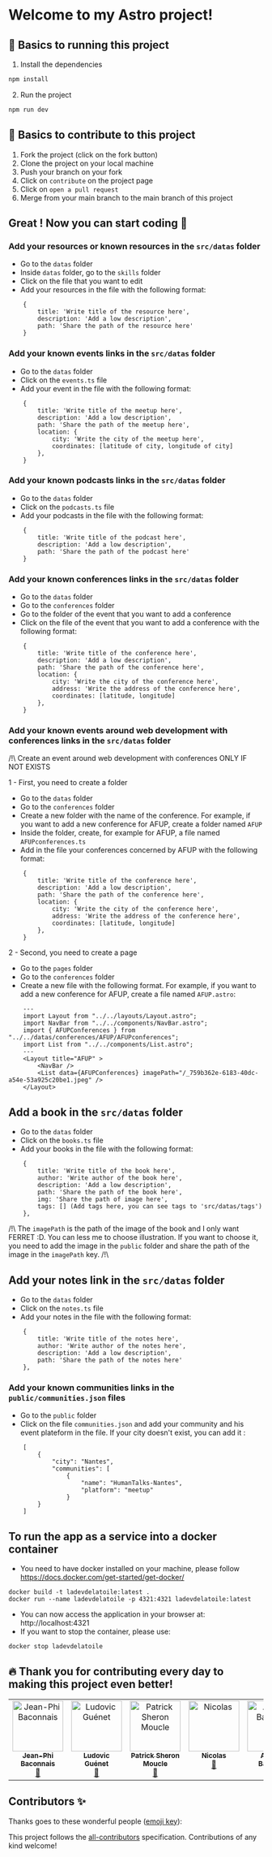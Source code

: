 # Welcome to my Astro project!

## 🚀 Basics to running this project

1. Install the dependencies

```sh
npm install
```

2. Run the project

```sh
npm run dev
```

## 🧠 Basics to contribute to this project

1. Fork the project (click on the fork button)
2. Clone the project on your local machine
3. Push your branch on your fork
4. Click on `contribute` on the project page
5. Click on `open a pull request`
6. Merge from your main branch to the main branch of this project

## Great ! Now you can start coding 🎉

### Add your resources or known resources in the `src/datas` folder

- Go to the `datas` folder
- Inside `datas` folder, go to the `skills` folder
- Click on the file that you want to edit
- Add your resources in the file with the following format:

```
    {
        title: 'Write title of the resource here',
        description: 'Add a low description',
        path: 'Share the path of the resource here'
    }
```

### Add your known **events** links in the `src/datas` folder

- Go to the `datas` folder
- Click on the `events.ts` file
- Add your event in the file with the following format:

```
    {
        title: 'Write title of the meetup here',
        description: 'Add a low description',
        path: 'Share the path of the meetup here',
        location: {
            city: 'Write the city of the meetup here',
            coordinates: [latitude of city, longitude of city]
        },
    }
```

### Add your known **podcasts** links in the `src/datas` folder

- Go to the `datas` folder
- Click on the `podcasts.ts` file
- Add your podcasts in the file with the following format:

```
    {
        title: 'Write title of the podcast here',
        description: 'Add a low description',
        path: 'Share the path of the podcast here'
    }
```

### Add your known **conferences** links in the `src/datas` folder

- Go to the `datas` folder
- Go to the `conferences` folder
- Go to the folder of the event that you want to add a conference
- Click on the file of the event that you want to add a conference with the following format:

```
    {
        title: 'Write title of the conference here',
        description: 'Add a low description',
        path: 'Share the path of the conference here',
        location: {
            city: 'Write the city of the conference here',
            address: 'Write the address of the conference here',
            coordinates: [latitude, longitude]
        },
    }
```

### Add your known **events around web development with conferences** links in the `src/datas` folder

/!\ Create an event around web development with conferences ONLY IF NOT EXISTS

1 - First, you need to create a folder

- Go to the `datas` folder
- Go to the `conferences` folder
- Create a new folder with the name of the conference. For example, if you want to add a new conference for AFUP, create a folder named `AFUP`
- Inside the folder, create, for example for AFUP, a file named `AFUPconferences.ts`
- Add in the file your conferences concerned by AFUP with the following format:

```
    {
        title: 'Write title of the conference here',
        description: 'Add a low description',
        path: 'Share the path of the conference here',
        location: {
            city: 'Write the city of the conference here',
            address: 'Write the address of the conference here',
            coordinates: [latitude, longitude]
        },
    }
```

2 - Second, you need to create a page

- Go to the `pages` folder
- Go to the `conferences` folder
- Create a new file with the following format. For example, if you want to add a new conference for AFUP, create a file named `AFUP.astro`:

```
    ---
    import Layout from "../../layouts/Layout.astro";
    import NavBar from "../../components/NavBar.astro";
    import { AFUPConferences } from "../../datas/conferences/AFUP/AFUPconferences";
    import List from "../../components/List.astro";
    ---
    <Layout title="AFUP" >
        <NavBar />
        <List data={AFUPConferences} imagePath="/_759b362e-6183-40dc-a54e-53a925c20be1.jpeg" />
    </Layout>
```

## Add a book in the `src/datas` folder

- Go to the `datas` folder
- Click on the `books.ts` file
- Add your books in the file with the following format:

```
    {
        title: 'Write title of the book here',
        author: 'Write author of the book here',
        description: 'Add a low description',
        path: 'Share the path of the book here',
        img: 'Share the path of image here',
        tags: [] (Add tags here, you can see tags to 'src/datas/tags')
    },
```

/!\ The `imagePath` is the path of the image of the book and I only want FERRET :D. You can less me to choose illustration. If you want to choose it, you need to add the image in the `public` folder and share the path of the image in the `imagePath` key. /!\

## Add your notes link in the `src/datas` folder

- Go to the `datas` folder
- Click on the `notes.ts` file
- Add your notes in the file with the following format:

```
    {
        title: 'Write title of the notes here',
        author: 'Write author of the notes here',
        description: 'Add a low description',
        path: 'Share the path of the notes here'
    },
```

### Add your known **communities** links in the `public/communities.json` files

- Go to the `public` folder
- Click on the file `communities.json` and add your community and his event plateform in the file. If your city doesn't exist, you can add it :

```
    [
        {
            "city": "Nantes",
            "communities": [
                {
                    "name": "HumanTalks-Nantes",
                    "platform": "meetup"
                }
        }
    ]
```

## To run the app as a service into a docker container

- You need to have docker installed on your machine, please follow https://docs.docker.com/get-started/get-docker/

```
docker build -t ladevdelatoile:latest .
docker run --name ladevdelatoile -p 4321:4321 ladevdelatoile:latest
```

- You can now access the application in your browser at: http://localhost:4321
- If you want to stop the container, please use:

```
docker stop ladevdelatoile
```

## 🔥 Thank you for contributing every day to making this project even better!

<!-- ALL-CONTRIBUTORS-LIST:START - Do not remove or modify this section -->
<!-- prettier-ignore-start -->
<!-- markdownlint-disable -->
<table>
  <tbody>
    <tr>
      <td align="center" valign="top" width="14.28%"><a href="https://jeanphi-baconnais.gitlab.io/"><img src="https://avatars.githubusercontent.com/u/32639372?v=4?s=100" width="100px;" alt="Jean-Phi Baconnais"/><br /><sub><b>Jean-Phi Baconnais</b></sub></a><br /><a href="https://github.com/AlineAl/LaDevdelaToileV3/commits?author=jeanphi-baconnais" title="Documentation">📖</a></td>
      <td align="center" valign="top" width="14.28%"><a href="http://laraveljutsu.net"><img src="https://avatars.githubusercontent.com/u/36139526?v=4?s=100" width="100px;" alt="Ludovic Guénet"/><br /><sub><b>Ludovic Guénet</b></sub></a><br /><a href="https://github.com/AlineAl/LaDevdelaToileV3/commits?author=ludoguenet" title="Documentation">📖</a></td>
      <td align="center" valign="top" width="14.28%"><a href="https://www.mouclepatrick.com"><img src="https://avatars.githubusercontent.com/u/20593460?v=4?s=100" width="100px;" alt=" Patrick Sheron Moucle"/><br /><sub><b> Patrick Sheron Moucle</b></sub></a><br /><a href="https://github.com/AlineAl/LaDevdelaToileV3/commits?author=shelbon" title="Documentation">📖</a></td>
      <td align="center" valign="top" width="14.28%"><a href="https://github.com/frontcodelover"><img src="https://avatars.githubusercontent.com/u/98742791?v=4?s=100" width="100px;" alt="Nicolas"/><br /><sub><b>Nicolas</b></sub></a><br /><a href="https://github.com/AlineAl/LaDevdelaToileV3/commits?author=frontcodelover" title="Documentation">📖</a></td>
      <td align="center" valign="top" width="14.28%"><a href="http://arnaudban.me"><img src="https://avatars.githubusercontent.com/u/1626370?v=4?s=100" width="100px;" alt="Arnaud Banvillet"/><br /><sub><b>Arnaud Banvillet</b></sub></a><br /><a href="https://github.com/AlineAl/LaDevdelaToileV3/commits?author=ArnaudBan" title="Documentation">📖</a></td>
      <td align="center" valign="top" width="14.28%"><a href="https://github.com/hectormarchand"><img src="https://avatars.githubusercontent.com/u/105730133?v=4?s=100" width="100px;" alt="Hector Marchand"/><br /><sub><b>Hector Marchand</b></sub></a><br /><a href="https://github.com/AlineAl/LaDevdelaToileV3/commits?author=hectormarchand" title="Documentation">📖</a></td>
      <td align="center" valign="top" width="14.28%"><a href="https://github.com/glavirotte"><img src="https://avatars.githubusercontent.com/u/49607050?v=4?s=100" width="100px;" alt="gLavirotte"/><br /><sub><b>gLavirotte</b></sub></a><br /><a href="https://github.com/AlineAl/LaDevdelaToileV3/commits?author=glavirotte" title="Documentation">📖</a></td>
    </tr>
  </tbody>
</table>

<!-- markdownlint-restore -->
<!-- prettier-ignore-end -->

<!-- ALL-CONTRIBUTORS-LIST:END -->

## Contributors ✨

Thanks goes to these wonderful people ([emoji key](https://allcontributors.org/docs/en/emoji-key)):

<!-- ALL-CONTRIBUTORS-LIST:START - Do not remove or modify this section -->
<!-- prettier-ignore-start -->
<!-- markdownlint-disable -->
<!-- markdownlint-restore -->
<!-- prettier-ignore-end -->
<!-- ALL-CONTRIBUTORS-LIST:END -->

This project follows the [all-contributors](https://github.com/all-contributors/all-contributors) specification. Contributions of any kind welcome!
